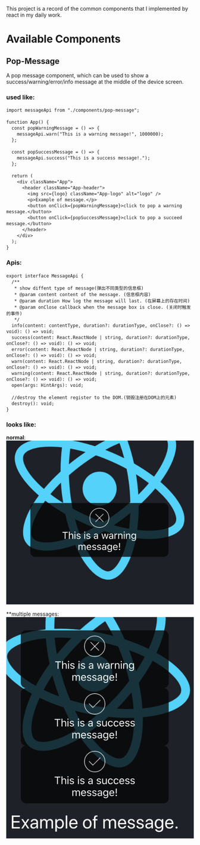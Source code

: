 This project is a record of the common components that I implemented by react in my daily work.

# Available Components

## Pop-Message

A pop message component, which can be used to show a success/warning/error/info message at the middle of the device screen.

### used like:

```
import messageApi from "./components/pop-message";

function App() {
  const popWarningMessage = () => {
    messageApi.warn("This is a warning message!", 1000000);
  };

  const popSuccessMessage = () => {
    messageApi.success("This is a success message!.");
  };

  return (
    <div className="App">
      <header className="App-header">
        <img src={logo} className="App-logo" alt="logo" />
        <p>Example of message.</p>
        <button onClick={popWarningMessage}>click to pop a warning message.</button>
        <button onClick={popSuccessMessage}>click to pop a succeed message.</button>
      </header>
    </div>
  );
}
```

### Apis:

```
export interface MessageApi {
  /**
   * show diffent type of message(弹出不同类型的信息框)
   * @param content content of the message. (信息框内容)
   * @param duration How log the message will last. (在屏幕上的存在时间)
   * @param onClose callback when the message box is close. (关闭时触发的事件)
   */
  info(content: contentType, duration?: durationType, onClose?: () => void): () => void;
  success(content: React.ReactNode | string, duration?: durationType, onClose?: () => void): () => void;
  error(content: React.ReactNode | string, duration?: durationType, onClose?: () => void): () => void;
  warn(content: React.ReactNode | string, duration?: durationType, onClose?: () => void): () => void;
  warning(content: React.ReactNode | string, duration?: durationType, onClose?: () => void): () => void;
  open(args: HintArgs): void;

  //destroy the element register to the DOM.(销毁注册在DOM上的元素)
  destroy(): void;
}
```

### looks like:

**normal**:  
![image](./public/readme/warning.png)

\*\*multiple messages:
![image](./public/readme/mutiple_messages.png)
